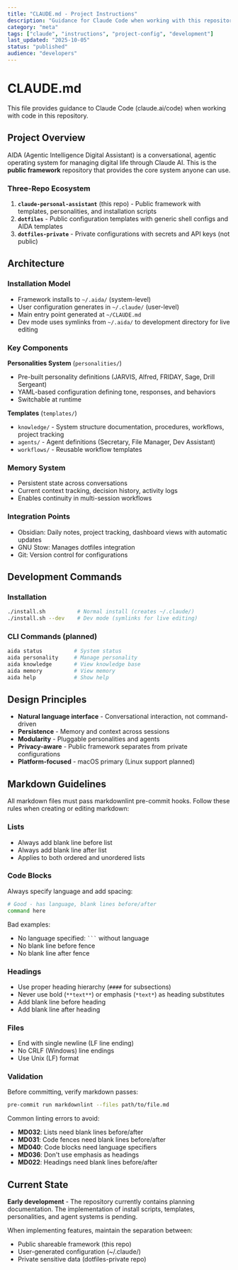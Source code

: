 ```yaml
---
title: "CLAUDE.md - Project Instructions"
description: "Guidance for Claude Code when working with this repository"
category: "meta"
tags: ["claude", "instructions", "project-config", "development"]
last_updated: "2025-10-05"
status: "published"
audience: "developers"
---
```


# CLAUDE.md

This file provides guidance to Claude Code (claude.ai/code) when working with code in this repository.

## Project Overview

AIDA (Agentic Intelligence Digital Assistant) is a conversational, agentic operating system for managing digital life through Claude AI. This is the **public framework** repository that provides the core system anyone can use.

### Three-Repo Ecosystem

1. **`claude-personal-assistant`** (this repo) - Public framework with templates, personalities, and installation scripts
2. **`dotfiles`** - Public configuration templates with generic shell configs and AIDA templates
3. **`dotfiles-private`** - Private configurations with secrets and API keys (not public)

## Architecture

### Installation Model

- Framework installs to `~/.aida/` (system-level)
- User configuration generates in `~/.claude/` (user-level)
- Main entry point generated at `~/CLAUDE.md`
- Dev mode uses symlinks from `~/.aida/` to development directory for live editing

### Key Components

**Personalities System** (`personalities/`)

- Pre-built personality definitions (JARVIS, Alfred, FRIDAY, Sage, Drill Sergeant)
- YAML-based configuration defining tone, responses, and behaviors
- Switchable at runtime

**Templates** (`templates/`)

- `knowledge/` - System structure documentation, procedures, workflows, project tracking
- `agents/` - Agent definitions (Secretary, File Manager, Dev Assistant)
- `workflows/` - Reusable workflow templates

### Memory System

- Persistent state across conversations
- Current context tracking, decision history, activity logs
- Enables continuity in multi-session workflows

### Integration Points

- Obsidian: Daily notes, project tracking, dashboard views with automatic updates
- GNU Stow: Manages dotfiles integration
- Git: Version control for configurations

## Development Commands

### Installation

```bash
./install.sh          # Normal install (creates ~/.claude/)
./install.sh --dev    # Dev mode (symlinks for live editing)
```

### CLI Commands (planned)

```bash
aida status          # System status
aida personality     # Manage personality
aida knowledge       # View knowledge base
aida memory          # View memory
aida help            # Show help
```

## Design Principles

- **Natural language interface** - Conversational interaction, not command-driven
- **Persistence** - Memory and context across sessions
- **Modularity** - Pluggable personalities and agents
- **Privacy-aware** - Public framework separates from private configurations
- **Platform-focused** - macOS primary (Linux support planned)

## Markdown Guidelines

All markdown files must pass markdownlint pre-commit hooks. Follow these rules when creating or editing markdown:

### Lists

- Always add blank line before list
- Always add blank line after list
- Applies to both ordered and unordered lists

### Code Blocks

Always specify language and add spacing:

```bash
# Good - has language, blank lines before/after
command here
```

Bad examples:

- No language specified: ` ``` ` without language
- No blank line before fence
- No blank line after fence

### Headings

- Use proper heading hierarchy (`####` for subsections)
- Never use bold (`**text**`) or emphasis (`*text*`) as heading substitutes
- Add blank line before heading
- Add blank line after heading

### Files

- End with single newline (LF line ending)
- No CRLF (Windows) line endings
- Use Unix (LF) format

### Validation

Before committing, verify markdown passes:

```bash
pre-commit run markdownlint --files path/to/file.md
```

Common linting errors to avoid:

- **MD032**: Lists need blank lines before/after
- **MD031**: Code fences need blank lines before/after
- **MD040**: Code blocks need language specifiers
- **MD036**: Don't use emphasis as headings
- **MD022**: Headings need blank lines before/after

## Current State

**Early development** - The repository currently contains planning documentation. The implementation of install scripts, templates, personalities, and agent systems is pending.

When implementing features, maintain the separation between:

- Public shareable framework (this repo)
- User-generated configuration (~/.claude/)
- Private sensitive data (dotfiles-private repo)
